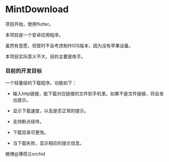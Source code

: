 # MintDownload
项目开始，使用flutter。


本项目是一个安卓应用程序。

虽然有意愿，但暂时不会考虑制作IOS版本，因为没有苹果设备。


本项目实际意义不大，目的主要是练手。



### 目前的开发目标
一个轻量级的下载程序。功能如下：

* 输入http链接，能下载对应链接的文件到手机里。如果不是文件链接，将会发出提示。

* 显示下载速度，以及是否正常的提示。

* 支持断点续传。

* 下载目录可更改。

* 当下载失败，显示相应的提示信息。



微博@薄荷兰orchid
